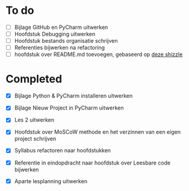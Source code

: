 # To do

- [ ] Bijlage GitHub en PyCharm uitwerken
- [ ] Hoofdstuk Debugging uitwerken
- [ ] Hoofdstuk bestands organisatie schrijven
- [ ] Referenties bijwerken na refactoring
- [ ] hoofdstuk over README.md toevoegen, gebaseerd op [deze shizzle](https://www.freecodecamp.org/news/how-to-write-a-good-readme-file/)

# Completed

- [x] Bijlage Python & PyCharm installeren uitwerken

- [x] Bijlage Nieuw Project in PyCharm uitwerken

- [x] Les 2 uitwerken

- [x] Hoofdstuk over MoSCoW methode en het verzinnen van een eigen project schrijven

- [x] Syllabus refactoren naar hoofdstukken

- [x] Referentie in eindopdracht naar hoofdstuk over Leesbare code bijwerken

- [x] Aparte lesplanning uitwerken
